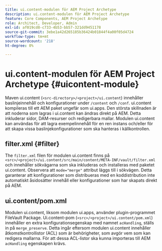```yaml
---
title: ui.content-modulen för AEM Project Archetype
description: ui.content-modulen för AEM Project Archetype
feature: Core Components, AEM Project Archetype
role: Architect, Developer, Admin
exl-id: af019cd8-c733-4b53-bb57-321dd9451178
source-git-commit: 3ebe1a42d265185b36424b01844f4a00f05d4724
workflow-type: tm+mt
source-wordcount: '218'
ht-degree: 0%

---
```


# ui.content-modulen för AEM Project Archetype {#uicontent-module}

Maven ui.content (`<src-directory>/<project>/ui.content`) innehåller baslinjeinnehåll och konfigurationer under `/content` och `/conf`. ui.content kompileras till ett AEM paket ungefär som ui.apps. Den största skillnaden är att noderna som lagras i ui.content kan ändras direkt på AEM. Detta inkluderar sidor, DAM-resurser och redigerbara mallar. Modulen ui.content kan användas för att lagra exempelinnehåll för en ren instans och/eller för att skapa vissa baslinjekonfigurationer som ska hanteras i källkontrollen.

## filter.xml {#filter}

The `filter.xml` filen för modulen ui.content finns på `<src>/<project>/ui.content/src/main/content/META-INF/vault/filter.xml` och innehåller sökvägarna som ska inkluderas och installeras med paketet ui.content. Observera att `mode="merge"` attribut läggs till i sökvägen. Detta garanterar att konfigurationer som distribueras med en koddistribution inte automatiskt åsidosätter innehåll eller konfigurationer som har skapats direkt på AEM.

## ui.content/pom.xml

Modulen ui.content, liksom modulen ui.apps, använder plugin-programmet FileVault Package. Ui.content-pom (`<src>/<project>/ui.content/pom.xml`) innehåller en extra konfigurationsegenskap med namnet `acHandling`, ställs in på `merge_preserve`. Detta ingår eftersom modulen ui.content innehåller åtkomstkontrollistor (ACL) som är behörigheter, som avgör vem som kan redigera mallarna. För att dessa ACL-listor ska kunna importeras till AEM `acHandling` egenskapen krävs.
